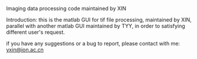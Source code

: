 Imaging data processing code
maintained by XIN

Introduction:
this is the matlab GUI for tif file processing, maintained by XIN, parallel with another matlab GUI maintained by TYY, in order to satisfying different user's request.

if you have any suggestions or a bug to report, please contact with me: yxin@ion.ac.cn
